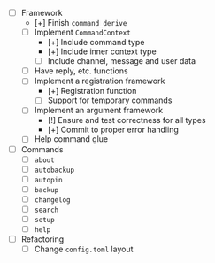 - [ ] Framework
  - [+] Finish `command_derive`
  - [ ] Implement `CommandContext`
    - [+] Include command type 
    - [+] Include inner context type 
    - [ ] Include channel, message and user data
  - [ ] Have reply, etc. functions 
  - [ ] Implement a registration framework
    - [+] Registration function
    - [ ] Support for temporary commands
  - [ ] Implement an argument framework
    - [!] Ensure and test correctness for all types
    - [+] Commit to proper error handling
  - [ ] Help command glue
- [ ] Commands
  - [ ] `about`
  - [ ] `autobackup`
  - [ ] `autopin`
  - [ ] `backup`
  - [ ] `changelog`
  - [ ] `search`
  - [ ] `setup`
  - [ ] `help`
- [ ] Refactoring
  - [ ] Change `config.toml` layout
